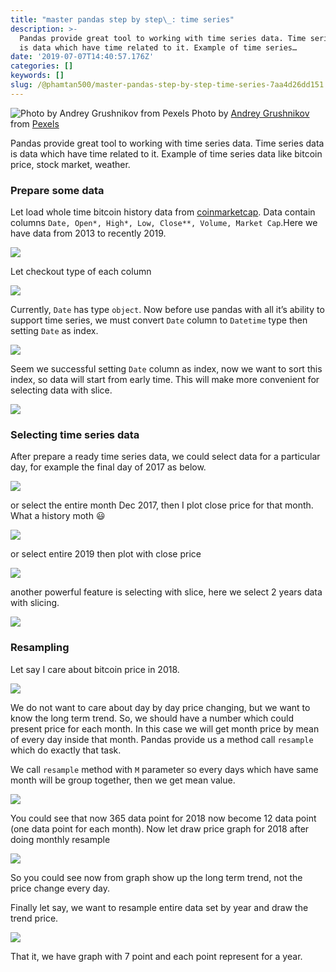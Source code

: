 ```yaml
---
title: "master pandas step by step\_: time series"
description: >-
  Pandas provide great tool to working with time series data. Time series data
  is data which have time related to it. Example of time series…
date: '2019-07-07T14:40:57.176Z'
categories: []
keywords: []
slug: /@phamtan500/master-pandas-step-by-step-time-series-7aa4d26dd151
---
```


![Photo by [Andrey Grushnikov](https://www.pexels.com/@andrey-grushnikov-223358?utm_content=attributionCopyText&utm_medium=referral&utm_source=pexels) from [Pexels](https://www.pexels.com/photo/black-and-white-photo-of-clocks-707676/?utm_content=attributionCopyText&utm_medium=referral&utm_source=pexels)](https://cdn-images-1.medium.com/max/1200/1*cmzldMcPVT2TQyIFUc2nmQ.jpeg)
Photo by [Andrey Grushnikov](https://www.pexels.com/@andrey-grushnikov-223358?utm_content=attributionCopyText&utm_medium=referral&utm_source=pexels) from [Pexels](https://www.pexels.com/photo/black-and-white-photo-of-clocks-707676/?utm_content=attributionCopyText&utm_medium=referral&utm_source=pexels)

Pandas provide great tool to working with time series data. Time series data is data which have time related to it. Example of time series data like bitcoin price, stock market, weather.

### Prepare some data

Let load whole time bitcoin history data from [coinmarketcap](https://coinmarketcap.com/). Data contain columns `Date, Open*, High*, Low, Close**, Volume, Market Cap`.Here we have data from 2013 to recently 2019.

![](https://cdn-images-1.medium.com/max/800/1*UcB2JHCdFuJyKzD3Ssr6pg.png)

Let checkout type of each column

![](https://cdn-images-1.medium.com/max/800/1*7UrhQODxoTOMzfq688FSwQ.png)

Currently, `Date` has type `object`. Now before use pandas with all it’s ability to support time series, we must convert `Date` column to `Datetime` type then setting `Date` as index.

![](https://cdn-images-1.medium.com/max/800/1*_8LIHVZo0MkC0d0ViGmyNg.png)

Seem we successful setting `Date` column as index, now we want to sort this index, so data will start from early time. This will make more convenient for selecting data with slice.

![](https://cdn-images-1.medium.com/max/800/1*8gUIS33uBR1OjQWMpcHEWw.png)

### Selecting time series data

After prepare a ready time series data, we could select data for a particular day, for example the final day of 2017 as below.

![](https://cdn-images-1.medium.com/max/800/1*e-iEJq2R15eFiHQqyAD8LA.png)

or select the entire month Dec 2017, then I plot close price for that month. What a history moth 😃

![](https://cdn-images-1.medium.com/max/800/1*FW6BkQgPqjFoGlcWk0c9HQ.png)

or select entire 2019 then plot with close price

![](https://cdn-images-1.medium.com/max/800/1*IXJWEKTS2hoCyyaah3soWA.png)

another powerful feature is selecting with slice, here we select 2 years data with slicing.

![](https://cdn-images-1.medium.com/max/800/1*5haU9ZCnO-C6D2LX7s-CaA.png)

### Resampling

Let say I care about bitcoin price in 2018.

![](https://cdn-images-1.medium.com/max/800/1*-uH9q72y1sa75ihMKhuI9g.png)

We do not want to care about day by day price changing, but we want to know the long term trend. So, we should have a number which could present price for each month. In this case we will get month price by mean of every day inside that month. Pandas provide us a method call `resample` which do exactly that task.

We call `resample` method with `M` parameter so every days which have same month will be group together, then we get mean value.

![](https://cdn-images-1.medium.com/max/800/1*i_a06vvhUmiXliZ7i9NHyg.png)

You could see that now 365 data point for 2018 now become 12 data point (one data point for each month). Now let draw price graph for 2018 after doing monthly resample

![](https://cdn-images-1.medium.com/max/800/1*rk6J6O-2HVLDym-sZPaU-w.png)

So you could see now from graph show up the long term trend, not the price change every day.

Finally let say, we want to resample entire data set by year and draw the trend price.

![](https://cdn-images-1.medium.com/max/800/1*MCI9KBpYco5A2gIEXf3lQg.png)

That it, we have graph with 7 point and each point represent for a year.